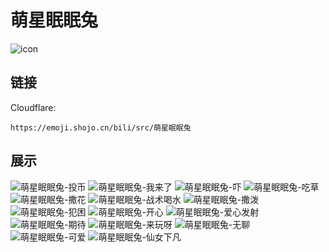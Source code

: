 # 萌星眠眠兔
![icon](https://emoji.shojo.cn/bili/src/萌星眠眠兔/icon.png)
## 链接
Cloudflare:
```
https://emoji.shojo.cn/bili/src/萌星眠眠兔
```
## 展示
![萌星眠眠兔-投币](https://emoji.shojo.cn/bili/src/萌星眠眠兔/萌星眠眠兔-投币.png)
![萌星眠眠兔-我来了](https://emoji.shojo.cn/bili/src/萌星眠眠兔/萌星眠眠兔-我来了.png)
![萌星眠眠兔-吓](https://emoji.shojo.cn/bili/src/萌星眠眠兔/萌星眠眠兔-吓.png)
![萌星眠眠兔-吃草](https://emoji.shojo.cn/bili/src/萌星眠眠兔/萌星眠眠兔-吃草.png)
![萌星眠眠兔-撒花](https://emoji.shojo.cn/bili/src/萌星眠眠兔/萌星眠眠兔-撒花.png)
![萌星眠眠兔-战术喝水](https://emoji.shojo.cn/bili/src/萌星眠眠兔/萌星眠眠兔-战术喝水.png)
![萌星眠眠兔-撒泼](https://emoji.shojo.cn/bili/src/萌星眠眠兔/萌星眠眠兔-撒泼.png)
![萌星眠眠兔-犯困](https://emoji.shojo.cn/bili/src/萌星眠眠兔/萌星眠眠兔-犯困.png)
![萌星眠眠兔-开心](https://emoji.shojo.cn/bili/src/萌星眠眠兔/萌星眠眠兔-开心.png)
![萌星眠眠兔-爱心发射](https://emoji.shojo.cn/bili/src/萌星眠眠兔/萌星眠眠兔-爱心发射.png)
![萌星眠眠兔-期待](https://emoji.shojo.cn/bili/src/萌星眠眠兔/萌星眠眠兔-期待.png)
![萌星眠眠兔-来玩呀](https://emoji.shojo.cn/bili/src/萌星眠眠兔/萌星眠眠兔-来玩呀.png)
![萌星眠眠兔-无聊](https://emoji.shojo.cn/bili/src/萌星眠眠兔/萌星眠眠兔-无聊.png)
![萌星眠眠兔-可爱](https://emoji.shojo.cn/bili/src/萌星眠眠兔/萌星眠眠兔-可爱.png)
![萌星眠眠兔-仙女下凡](https://emoji.shojo.cn/bili/src/萌星眠眠兔/萌星眠眠兔-仙女下凡.png)
